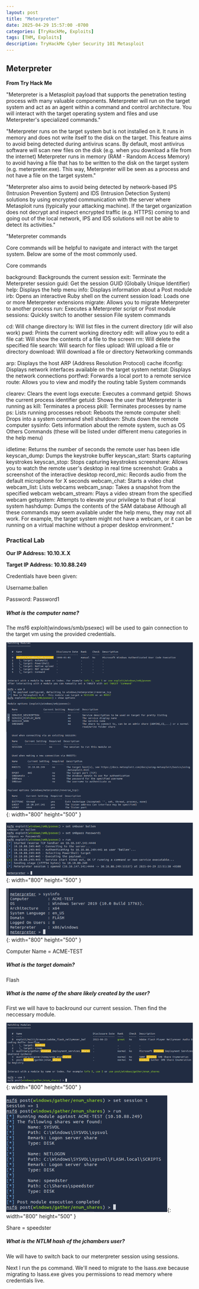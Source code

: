 ```yaml
---
layout: post
title: "Meterpreter"
date: 2025-04-29 15:57:00 -0700
categories: [TryHackMe, Exploits]
tags: [THM, Exploits]
description: TryHackMe Cyber Security 101 Metasploit
---
```


## Meterpreter 

**From Try Hack Me**

"Meterpreter is a Metasploit payload that supports the penetration testing process with many valuable components. Meterpreter will run on the target system and act as an agent within a command and control architecture. You will interact with the target operating system and files and use Meterpreter's specialized commands."

"Meterpreter runs on the target system but is not installed on it. It runs in memory and does not write itself to the disk on the target. This feature aims to avoid being detected during antivirus scans. By default, most antivirus software will scan new files on the disk (e.g. when you download a file from the internet) Meterpreter runs in memory (RAM - Random Access Memory) to avoid having a file that has to be written to the disk on the target system (e.g. meterpreter.exe). This way, Meterpreter will be seen as a process and not have a file on the target system."

"Meterpreter also aims to avoid being detected by network-based IPS (Intrusion Prevention System) and IDS (Intrusion Detection System) solutions by using encrypted communication with the server where Metasploit runs (typically your attacking machine). If the target organization does not decrypt and inspect encrypted traffic (e.g. HTTPS) coming to and going out of the local network, IPS and IDS solutions will not be able to detect its activities."

"Meterpreter commands

Core commands will be helpful to navigate and interact with the target system. Below are some of the most commonly used.

Core commands

background: Backgrounds the current session
exit: Terminate the Meterpreter session
guid: Get the session GUID (Globally Unique Identifier)
help: Displays the help menu
info: Displays information about a Post module
irb: Opens an interactive Ruby shell on the current session
load: Loads one or more Meterpreter extensions
migrate: Allows you to migrate Meterpreter to another process
run: Executes a Meterpreter script or Post module
sessions: Quickly switch to another session
File system commands

cd: Will change directory
ls: Will list files in the current directory (dir will also work)
pwd: Prints the current working directory
edit: will allow you to edit a file
cat: Will show the contents of a file to the screen
rm: Will delete the specified file
search: Will search for files
upload: Will upload a file or directory
download: Will download a file or directory
Networking commands

arp: Displays the host ARP (Address Resolution Protocol) cache
ifconfig: Displays network interfaces available on the target system
netstat: Displays the network connections
portfwd: Forwards a local port to a remote service
route: Allows you to view and modify the routing table
System commands

clearev: Clears the event logs
execute: Executes a command
getpid: Shows the current process identifier
getuid: Shows the user that Meterpreter is running as
kill: Terminates a process
pkill: Terminates processes by name
ps: Lists running processes
reboot: Reboots the remote computer
shell: Drops into a system command shell
shutdown: Shuts down the remote computer
sysinfo: Gets information about the remote system, such as OS
Others Commands (these will be listed under different menu categories in the help menu)

idletime: Returns the number of seconds the remote user has been idle
keyscan_dump: Dumps the keystroke buffer
keyscan_start: Starts capturing keystrokes
keyscan_stop: Stops capturing keystrokes
screenshare: Allows you to watch the remote user's desktop in real time
screenshot: Grabs a screenshot of the interactive desktop
record_mic: Records audio from the default microphone for X seconds
webcam_chat: Starts a video chat
webcam_list: Lists webcams
webcam_snap: Takes a snapshot from the specified webcam
webcam_stream: Plays a video stream from the specified webcam
getsystem: Attempts to elevate your privilege to that of local system
hashdump: Dumps the contents of the SAM database
Although all these commands may seem available under the help menu, they may not all work. For example, the target system might not have a webcam, or it can be running on a virtual machine without a proper desktop environment."

### Practical Lab

**Our IP Address: 10.10.X.X**

**Target IP Address: 10.10.88.249**

Credentials have been given:

Username:ballen

Password: Password1

##### What is the computer name?

The msf6 exploit(windows/smb/psexec) will be used to gain connection to the target vm using the provided credentials.

![Desktop View](/assets/img/THM-Metasploit/THM-27.png){: width="800" height="500" }

![Desktop View](/assets/img/THM-Metasploit/THM-28.png){: width="800" height="500" }

![Desktop View](/assets/img/THM-Metasploit/THM-29.png){: width="800" height="500" }

Computer Name = ACME-TEST

##### What is the target domain?

Flash

##### What is the name of the share likely created by the user?

First we will have to backround our current session. Then find the neccessary module.

![Desktop View](/assets/img/THM-Metasploit/THM-30.png){: width="800" height="500" }

![Desktop View](/assets/img/THM-Metasploit/THM-31.png){: width="800" height="500" }

Share = speedster

##### What is the NTLM hash of the jchambers user?

We will have to switch back to our meterpreter session using sessions.

Next I run the ps command. We'll need to migrate to the lsass.exe because migrating to lsass.exe gives you permissions to read memory where credentials live.